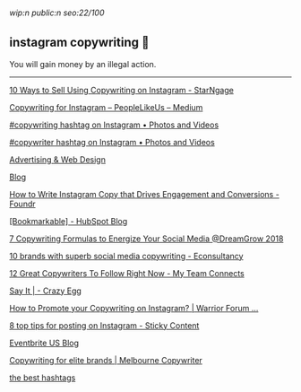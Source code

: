 ###### wip:n public:n seo:22/100

## instagram copywriting :octopus:

You will gain money by an illegal action.


----------


[10 Ways to Sell Using Copywriting on Instagram - StarNgage ](http://starngage.com/10-ways-to-sell-using-copywriting-on-instagram/)

[Copywriting for Instagram – PeopleLikeUs – Medium ](http://medium.com/peoplelikeus/copywriting-for-instagram-ff71ff5e8239)

[#copywriting hashtag on Instagram • Photos and Videos ](http://www.instagram.com/explore/tags/copywriting/?hl=en)

[#copywriter hashtag on Instagram • Photos and Videos ](http://www.instagram.com/explore/tags/copywriter/?hl=en)

[Advertising & Web Design ](http://www.spiread.com/blog/instagram-copywriting-hacks-youre-probably-not-aware-of)

[Blog ](http://blog.hootsuite.com/instagram-captions-drive-engagement/amp/)

[How to Write Instagram Copy that Drives Engagement and Conversions - Foundr ](http://foundr.com/write-instagram-copy/amp/)

[[Bookmarkable] - HubSpot Blog ](http://blog.hubspot.com/marketing/social-media-copywriting)

[7 Copywriting Formulas to Energize Your Social Media @DreamGrow 2018 ](http://www.dreamgrow.com/copywriting-formulas-social-media/amp/)

[10 brands with superb social media copywriting - Econsultancy ](http://econsultancy.com/10-brands-with-superb-social-media-copywriting/)

[12 Great Copywriters To Follow Right Now - My Team Connects ](http://myteamconnects.com/copywriters-to-follow/)

[Say It | - Crazy Egg ](http://www.crazyegg.com/blog/copywriting-for-social-media/amp/)

[How to Promote your Copywriting on Instagram? | Warrior Forum ... ](http://www.warriorforum.com/copywriting/1262013-how-promote-your-copywriting-instagram.html?amp=true)

[8 top tips for posting on Instagram - Sticky Content ](http://stickycontent.com/blog/8-top-tips-for-posting-on-instagram)

[Eventbrite US Blog ](http://www.eventbrite.com/blog/social-media-copywriting-tips-ds00/)

[Copywriting for elite brands | Melbourne Copywriter ](http://www.styledandscripted.com.au/blog/instagram-captions?format=amp)

[the best hashtags ](http://ritetag.com/amp/best-hashtags-for/copywriters)


